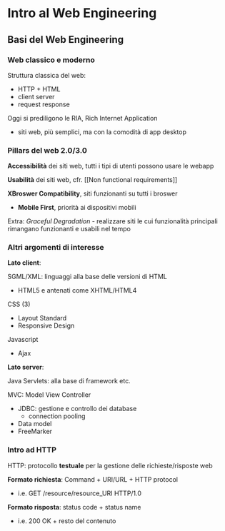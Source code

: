 # Intro al Web Engineering 

## Basi del Web Engineering

### Web classico e moderno

Struttura classica del web:
- HTTP + HTML
- client server
- request response

Oggi si prediligono le RIA, Rich Internet Application
- siti web, più semplici, ma con la comodità di app desktop

### Pillars del web 2.0/3.0

**Accessibilità** dei siti web, tutti i tipi di utenti possono usare le webapp

**Usabilità** dei siti web, cfr. [[Non functional requirements]] 

**XBroswer Compatibility**, siti funzionanti su tutti i broswer
- **Mobile First**, priorità ai dispositivi mobili

Extra: *Graceful Degradation* - realizzare siti le cui funzionalità principali rimangano funzionanti e usabili nel tempo

### Altri argomenti di interesse

**Lato client**:

SGML/XML: linguaggi alla base delle versioni di HTML 
- HTML5 e antenati come XHTML/HTML4

CSS (3)
- Layout Standard 
- Responsive Design

Javascript
- Ajax

**Lato server**: 

Java Servlets: alla base di framework etc.

MVC: Model View Controller
- JDBC: gestione e controllo dei database 
  - connection pooling
- Data model
- FreeMarker

### Intro ad HTTP

HTTP: protocollo **testuale** per la gestione delle richieste/risposte web

**Formato richiesta**:  Command + URI/URL + HTTP protocol
- i.e. GET /resource/resource_URI HTTP/1.0

**Formato risposta**: status code + status name
- i.e. 200 OK + resto del contenuto










